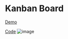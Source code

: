 # Kanban Board 
[Demo](https://albonyanalmarsos-02-task.netlify.app/)

[Code](./Code/)
![image](https://github.com/Ahmed-Elmoslmany/Kalbonyan-Elmarsos/assets/100316692/d7ec8f64-0c18-4afa-ba47-a4f3183d316b)
